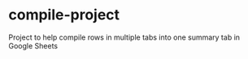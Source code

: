 # compile-project
Project to help compile rows in multiple tabs into one summary tab in Google Sheets
